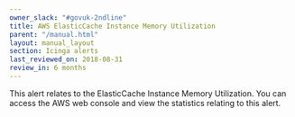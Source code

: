 ```yaml
---
owner_slack: "#govuk-2ndline"
title: AWS ElasticCache Instance Memory Utilization
parent: "/manual.html"
layout: manual_layout
section: Icinga alerts
last_reviewed_on: 2018-08-31
review_in: 6 months
---
```


This alert relates to the ElasticCache Instance Memory Utilization. You can access the AWS web console and view the statistics relating to this alert.

